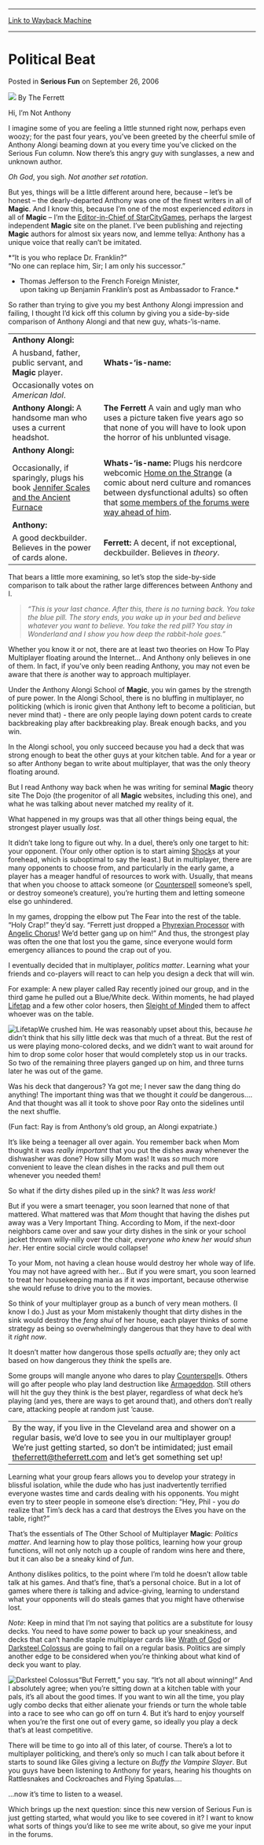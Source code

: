 
---
[Link to Wayback Machine](https://web.archive.org/web/20220125175806/https://magic.wizards.com/en/articles/archive/serious-fun/political-beat-2006-09-26)

[_metadata_:author]:- "The Ferrett"
[_metadata_:description]:- "Hi, I’m Not AnthonyI imagine some of you are feeling a little stunned right now, perhaps even woozy; for the past four years, you’ve been greeted by the cheerful smile of Anthony Alongi beaming down at you every time you’ve clicked on the Serious Fun column. Now there’s this angry guy with sunglasses, a new and unknown author. Oh God, you sigh. Not another set rotation. But"
[_metadata_:generator]:- "Drupal 7 (http://drupal.org)"
[_metadata_:node]:- "623431"
[_metadata_:publish_date]:- "2006-09-26"
[_metadata_:source]:- "div-main-content"
[_metadata_:title]:- "Political Beat"
[_metadata_:wayback_capture_timestamp]:- "2022-01-25 17:58:06"
[_metadata_:wayback_raw_url]:- "https://web.archive.org/web/20220125175806id_/https://magic.wizards.com/en/articles/archive/serious-fun/political-beat-2006-09-26"
[_metadata_:wayback_url]:- "https://magic.wizards.com/en/articles/archive/serious-fun/political-beat-2006-09-26"
---


Political Beat
==============



 Posted in **Serious Fun**
 on September 26, 2006 






![](https://media.magic.wizards.com/styles/auth_small/public/images/person/authorpic_theferrett.jpg)
By The Ferrett











Hi, I’m Not Anthony

I imagine some of you are feeling a little stunned right now, perhaps even woozy; for the past four years, you’ve been greeted by the cheerful smile of Anthony Alongi beaming down at you every time you’ve clicked on the Serious Fun column. Now there’s this angry guy with sunglasses, a new and unknown author. 

*Oh God*, you sigh. *Not another set rotation*. 

But yes, things will be a little different around here, because – let’s be honest – the dearly-departed Anthony was one of the finest writers in all of **Magic**. And I know this, because I’m one of the most experienced *editors* in all of **Magic** – I’m the [Editor-in-Chief of StarCityGames](http://www.starcitygames.com), perhaps the largest independent **Magic** site on the planet. I’ve been publishing and rejecting **Magic** authors for almost six years now, and lemme tellya: Anthony has a unique voice that really can’t be imitated.

*“It is you who replace Dr. Franklin?”  
 “No one can replace him, Sir; I am only his successor.”   
 - Thomas Jefferson to the French Foreign Minister,  
upon taking up Benjamin Franklin’s post as Ambassador to France.*

So rather than trying to give you my best Anthony Alongi impression and failing, I thought I’d kick off this column by giving you a side-by-side comparison of Anthony Alongi and that new guy, whats-‘is-name. 



|  |  |
| --- | --- |
| **Anthony Alongi:**
 A husband, father, public servant, and **Magic** player.  | **Whats-‘is-name:**
 Occasionally votes on *American Idol*.  |
| **Anthony Alongi:**  A handsome man who uses a current headshot.  | **The Ferrett** A vain and ugly man who uses a picture taken five years ago so that none of you will have to look upon the horror of his unblunted visage.  |
| **Anthony Alongi:**
 Occasionally, if sparingly, plugs his book [Jennifer Scales and the Ancient Furnace](http://www.amazon.com/Jennifer-Ancient-Furnace-MaryJanice-Davidson/dp/0441014747/sr=8-2/qid=1158848457/ref=sr_1_2/103-1404299-5557422?ie=UTF8&s=books) | **Whats-‘is-name:**  Plugs his nerdcore webcomic [Home on the Strange](http://www.homeonthestrange.com) (a comic about nerd culture and romances between dysfunctional adults) so often that [some members of the forums were way ahead of him](http://boards1.wizards.com/showpost.php?p=10067165&postcount=13).  |
| **Anthony:**
 A good deckbuilder. Believes in the power of cards alone.  | **Ferrett:** A decent, if not exceptional, deckbuilder. Believes in *theory*.  |

That bears a little more examining, so let’s stop the side-by-side comparison to talk about the rather large differences between Anthony and I. 


> 
>  *“This is your last chance. After this, there is no turning back. You take the blue pill. The story ends, you wake up in your bed and believe whatever you want to believe. You take the red pill? You stay in Wonderland and I show you how deep the rabbit-hole goes.”*
> 
> 
> 

Whether you know it or not, there are at least two theories on How To Play Multiplayer floating around the Internet… And Anthony only believes in one of them. In fact, if you’ve only been reading Anthony, you may not even be aware that there *is* another way to approach multiplayer. 

Under the Anthony Alongi School of **Magic**, you win games by the strength of pure power. In the Alongi School, there is no bluffing in multiplayer, no politicking (which is ironic given that Anthony left to become a politician, but never mind that) - there are only people laying down potent cards to create backbreaking play after backbreaking play. Break enough backs, and you win. 

In the Alongi school, you only succeed because you had a deck that was strong enough to beat the other guys at your kitchen table. And for a year or so after Anthony began to write about multiplayer, that was the only theory floating around. 

But I read Anthony way back when he was writing for seminal **Magic** theory site The Dojo (the progenitor of all **Magic** websites, including this one), and what he was talking about never matched my reality of it. 

What happened in my groups was that all other things being equal, the strongest player usually *lost*. 

It didn’t take long to figure out why. In a duel, there’s only one target to hit: your opponent. (Your only other option is to start aiming [Shock](https://gatherer.wizards.com/Pages/Card/Details.aspx?name=Shock)s at your forehead, which is suboptimal to say the least.) But in multiplayer, there are many opponents to choose from, and particularly in the early game, a player has a meager handful of resources to work with. Usually, that means that when you choose to attack someone (or [Counterspell](https://gatherer.wizards.com/Pages/Card/Details.aspx?name=Counterspell) someone’s spell, or destroy someone’s creature), you’re hurting them and letting someone else go unhindered. 

In my games, dropping the elbow put The Fear into the rest of the table. “Holy Crap!” they’d say. “Ferrett just dropped a [Phyrexian Processor](https://gatherer.wizards.com/Pages/Card/Details.aspx?name=Phyrexian+Processor) with [Angelic Chorus](https://gatherer.wizards.com/Pages/Card/Details.aspx?name=Angelic+Chorus)! We’d better gang up on him!” And thus, the strongest play was often the one that lost you the game, since everyone would form emergency alliances to pound the crap out of you.

I eventually decided that in multiplayer, *politics matter*. Learning what your friends and co-players will react to can help you design a deck that will win. 

For example: A new player called Ray recently joined our group, and in the third game he pulled out a Blue/White deck. Within moments, he had played [Lifetap](https://gatherer.wizards.com/Pages/Card/Details.aspx?name=Lifetap) and a few other color hosers, then [Sleight of Mind](https://gatherer.wizards.com/Pages/Card/Details.aspx?name=Sleight+of+Mind)ed them to affect whoever was on the table. 

![Lifetap](http://gatherer.wizards.com/Handlers/Image.ashx?type=card&name=Lifetap)We crushed him. He was reasonably upset about this, because *he* didn’t think that his silly little deck was that much of a threat. But the rest of us were playing mono-colored decks, and we didn’t want to wait around for him to drop some color hoser that would completely stop us in our tracks. So two of the remaining three players ganged up on him, and three turns later he was out of the game. 

Was his deck that dangerous? Ya got me; I never saw the dang thing do anything! The important thing was that we thought it *could* be dangerous…. And that thought was all it took to shove poor Ray onto the sidelines until the next shuffle. 

(Fun fact: Ray is from Anthony’s old group, an Alongi expatriate.) 

It’s like being a teenager all over again. You remember back when Mom thought it was *really important* that you put the dishes away whenever the dishwasher was done? How silly Mom was! It was *so* much more convenient to leave the clean dishes in the racks and pull them out whenever you needed them! 

So what if the dirty dishes piled up in the sink? It was *less work!*

But if you were a smart teenager, you soon learned that none of that mattered. What mattered was that *Mom* thought that having the dishes put away was a Very Important Thing. According to Mom, if the next-door neighbors came over and saw your dirty dishes in the sink or your school jacket thrown willy-nilly over the chair, *everyone who knew her would shun her*. Her entire social circle would collapse! 

To your Mom, not having a clean house would destroy her whole way of life. You may not have agreed with her… But if you were smart, you soon learned to treat her housekeeping mania as if it *was* important, because otherwise she would refuse to drive you to the movies. 

So think of your multiplayer group as a bunch of very mean mothers. (I know I do.) Just as your Mom mistakenly thought that dirty dishes in the sink would destroy the *feng shui* of her house, each player thinks of some strategy as being so overwhelmingly dangerous that they have to deal with it *right now*. 

It doesn’t matter how dangerous those spells *actually* are; they only act based on how dangerous they *think* the spells are. 

Some groups will mangle anyone who dares to play [Counterspell](https://gatherer.wizards.com/Pages/Card/Details.aspx?name=Counterspell)s. Others will go after people who play land destruction like [Armageddon](https://gatherer.wizards.com/Pages/Card/Details.aspx?name=Armageddon). Still others will hit the guy they think is the best player, regardless of what deck he’s playing (and yes, there are ways to get around that), and others don’t really care, attacking people at random just ‘cause. 



|  |
| --- |
| By the way, if you live in the Cleveland area and shower on a regular basis, we’d love to see you in our multiplayer group! We’re just getting started, so don’t be intimidated; just email theferrett@theferrett.com and let’s get something set up! |

Learning what your group fears allows you to develop your strategy in blissful isolation, while the dude who has just inadvertently terrified everyone wastes time and cards dealing with his opponents. You might even try to steer people in someone else’s direction: “Hey, Phil - you *do* realize that Tim’s deck has a card that destroys the Elves you have on the table, right?”

That’s the essentials of The Other School of Multiplayer **Magic**: *Politics matter*. And learning how to play those politics, learning how your group functions, will not only notch up a couple of random wins here and there, but it can also be a sneaky kind of *fun*. 

Anthony dislikes politics, to the point where I’m told he doesn’t allow table talk at his games. And that’s fine, that’s a personal choice. But in a lot of games where there *is* talking and advice-giving, learning to understand what your opponents will do steals games that you might have otherwise lost. 

*Note*: Keep in mind that I’m not saying that politics are a substitute for lousy decks. You need to have *some* power to back up your sneakiness, and decks that can’t handle staple multiplayer cards like [Wrath of God](https://gatherer.wizards.com/Pages/Card/Details.aspx?name=Wrath+of+God) or [Darksteel Colossus](https://gatherer.wizards.com/Pages/Card/Details.aspx?name=Darksteel+Colossus) are going to fail on a regular basis. Politics are simply another edge to be considered when you’re thinking about what kind of deck you want to play.

![Darksteel Colossus](http://gatherer.wizards.com/Handlers/Image.ashx?type=card&name=Darksteel+Colossus)“But Ferrett,” you say. “It’s not all about winning!” And I absolutely agree; when you’re sitting down at a kitchen table with your pals, it’s all about the good times. If you want to win all the time, you play ugly combo decks that either alienate your friends or turn the whole table into a race to see who can go off on turn 4. But it’s hard to enjoy yourself when you’re the first one out of every game, so ideally you play a deck that’s at least competitive. 

There will be time to go into all of this later, of course. There’s a lot to multiplayer politicking, and there’s only so much I can talk about before it starts to sound like Giles giving a lecture on *Buffy the Vampire Slayer*. But you guys have been listening to Anthony for years, hearing his thoughts on Rattlesnakes and Cockroaches and Flying Spatulas….

…now it’s time to listen to a weasel. 

Which brings up the next question: since this new version of Serious Fun is just getting started, what would you like to see covered in it? I want to know what sorts of things you’d like to see me write about, so give me your input in the forums. 







